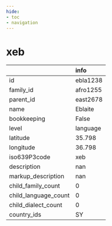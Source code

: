 ```yaml
---
hide:
- toc
- navigation
---
```

# xeb
|                      | info     |
|:---------------------|:---------|
| id                   | ebla1238 |
| family_id            | afro1255 |
| parent_id            | east2678 |
| name                 | Eblaite  |
| bookkeeping          | False    |
| level                | language |
| latitude             | 35.798   |
| longitude            | 36.798   |
| iso639P3code         | xeb      |
| description          | nan      |
| markup_description   | nan      |
| child_family_count   | 0        |
| child_language_count | 0        |
| child_dialect_count  | 0        |
| country_ids          | SY       |